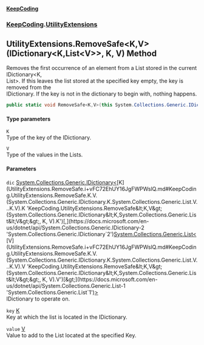 #### [KeepCoding](index.md 'index')
### [KeepCoding](KeepCoding.md 'KeepCoding').[UtilityExtensions](UtilityExtensions.md 'KeepCoding.UtilityExtensions')
## UtilityExtensions.RemoveSafe&lt;K,V&gt;(IDictionary&lt;K,List&lt;V&gt;&gt;, K, V) Method
Removes the first occurrence of an element from a List<V> stored in the current IDictionary<K,  
List<V>>. If this leaves the list stored at the specified key empty, the key is removed from the  
IDictionary. If the key is not in the dictionary to begin with, nothing happens.
```csharp
public static void RemoveSafe<K,V>(this System.Collections.Generic.IDictionary<K,System.Collections.Generic.List<V>> dic, K key, V value);
```
#### Type parameters
<a name='KeepCoding.UtilityExtensions.RemoveSafe.K.V.(System.Collections.Generic.IDictionary.K.System.Collections.Generic.List.V...K.V).K'></a>
`K`  
Type of the key of the IDictionary.
  
<a name='KeepCoding.UtilityExtensions.RemoveSafe.K.V.(System.Collections.Generic.IDictionary.K.System.Collections.Generic.List.V...K.V).V'></a>
`V`  
Type of the values in the Lists.
  
#### Parameters
<a name='KeepCoding.UtilityExtensions.RemoveSafe.K.V.(System.Collections.Generic.IDictionary.K.System.Collections.Generic.List.V...K.V).dic'></a>
`dic` [System.Collections.Generic.IDictionary&lt;](https://docs.microsoft.com/en-us/dotnet/api/System.Collections.Generic.IDictionary-2 'System.Collections.Generic.IDictionary`2')[K](UtilityExtensions.RemoveSafe.i+vFC72EhUY16JgFWPWslQ.md#KeepCoding.UtilityExtensions.RemoveSafe.K.V.(System.Collections.Generic.IDictionary.K.System.Collections.Generic.List.V...K.V).K 'KeepCoding.UtilityExtensions.RemoveSafe&lt;K,V&gt;(System.Collections.Generic.IDictionary&lt;K,System.Collections.Generic.List&lt;V&gt;&gt;, K, V).K')[,](https://docs.microsoft.com/en-us/dotnet/api/System.Collections.Generic.IDictionary-2 'System.Collections.Generic.IDictionary`2')[System.Collections.Generic.List&lt;](https://docs.microsoft.com/en-us/dotnet/api/System.Collections.Generic.List-1 'System.Collections.Generic.List`1')[V](UtilityExtensions.RemoveSafe.i+vFC72EhUY16JgFWPWslQ.md#KeepCoding.UtilityExtensions.RemoveSafe.K.V.(System.Collections.Generic.IDictionary.K.System.Collections.Generic.List.V...K.V).V 'KeepCoding.UtilityExtensions.RemoveSafe&lt;K,V&gt;(System.Collections.Generic.IDictionary&lt;K,System.Collections.Generic.List&lt;V&gt;&gt;, K, V).V')[&gt;](https://docs.microsoft.com/en-us/dotnet/api/System.Collections.Generic.List-1 'System.Collections.Generic.List`1')[&gt;](https://docs.microsoft.com/en-us/dotnet/api/System.Collections.Generic.IDictionary-2 'System.Collections.Generic.IDictionary`2')  
IDictionary to operate on.
  
<a name='KeepCoding.UtilityExtensions.RemoveSafe.K.V.(System.Collections.Generic.IDictionary.K.System.Collections.Generic.List.V...K.V).key'></a>
`key` [K](UtilityExtensions.RemoveSafe.i+vFC72EhUY16JgFWPWslQ.md#KeepCoding.UtilityExtensions.RemoveSafe.K.V.(System.Collections.Generic.IDictionary.K.System.Collections.Generic.List.V...K.V).K 'KeepCoding.UtilityExtensions.RemoveSafe&lt;K,V&gt;(System.Collections.Generic.IDictionary&lt;K,System.Collections.Generic.List&lt;V&gt;&gt;, K, V).K')  
Key at which the list is located in the IDictionary.
  
<a name='KeepCoding.UtilityExtensions.RemoveSafe.K.V.(System.Collections.Generic.IDictionary.K.System.Collections.Generic.List.V...K.V).value'></a>
`value` [V](UtilityExtensions.RemoveSafe.i+vFC72EhUY16JgFWPWslQ.md#KeepCoding.UtilityExtensions.RemoveSafe.K.V.(System.Collections.Generic.IDictionary.K.System.Collections.Generic.List.V...K.V).V 'KeepCoding.UtilityExtensions.RemoveSafe&lt;K,V&gt;(System.Collections.Generic.IDictionary&lt;K,System.Collections.Generic.List&lt;V&gt;&gt;, K, V).V')  
Value to add to the List located at the specified Key.
  
